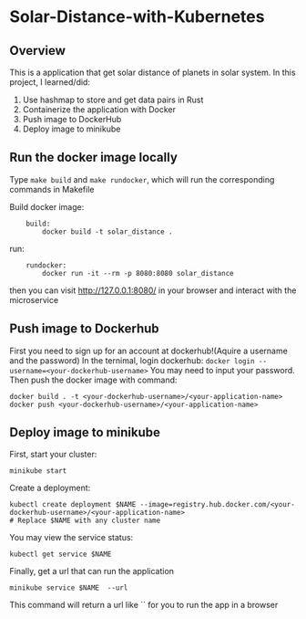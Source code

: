 # Solar-Distance-with-Kubernetes

## Overview

This is a application that get solar distance of planets in solar system. In this project, I learned/did:
1. Use hashmap to store and get data pairs in Rust
2. Containerize the application with Docker
3. Push image to DockerHub
4. Deploy image to minikube

## Run the docker image locally
Type `make build` and `make rundocker`, which will run the corresponding commands in Makefile

Build docker image:
```
    build:
	    docker build -t solar_distance .
```

run:
```
    rundocker:
	    docker run -it --rm -p 8080:8080 solar_distance
```
then you can visit http://127.0.0.1:8080/ in your browser and interact with the microservice

## Push image to Dockerhub
First you need to sign up for an account at dockerhub!(Aquire a username and the password)
In the ternimal, login dockerhub:
`docker login --username=<your-dockerhub-username>`
You may need to input your password. Then push the docker image with command:
```
docker build . -t <your-dockerhub-username>/<your-application-name>
docker push <your-dockerhub-username>/<your-application-name>
```

## Deploy image to minikube
First, start your cluster:
```
minikube start
```
Create a deployment:
```
kubectl create deployment $NAME --image=registry.hub.docker.com/<your-dockerhub-username>/<your-application-name>
# Replace $NAME with any cluster name
```
You may view the service status:
```
kubectl get service $NAME
```
Finally, get a url that can run the application
```
minikube service $NAME  --url
```
This command will return a url like `` for you to run the app in a browser
